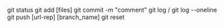 git status
git add [files]
git commit -m "comment"
git log / git log --oneline
git push [url-rep] [branch_name]
git reset
